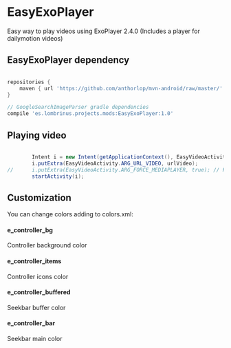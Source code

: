 # EasyExoPlayer
Easy way to play videos using ExoPlayer 2.4.0 (Includes a player for dailymotion videos)

## EasyExoPlayer dependency
```gradle

repositories {
    maven { url 'https://github.com/anthorlop/mvn-android/raw/master/' }
}

// GoogleSearchImageParser gradle dependencies
compile 'es.lombrinus.projects.mods:EasyExoPlayer:1.0'
```

## Playing video
```java

        Intent i = new Intent(getApplicationContext(), EasyVideoActivity.class);
        i.putExtra(EasyVideoActivity.ARG_URL_VIDEO, urlVideo);
//      i.putExtra(EasyVideoActivity.ARG_FORCE_MEDIAPLAYER, true); // Force MediaPlayer instead of ExoPlayer although android version support it
        startActivity(i);

```

## Customization

You can change colors adding to colors.xml:

#### e_controller_bg
Controller background color
#### e_controller_items
Controller icons color
#### e_controller_buffered
Seekbar buffer color
#### e_controller_bar
Seekbar main color
